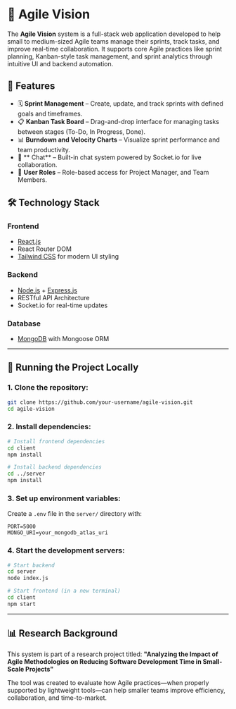 # 💼 Agile Vision

The **Agile Vision** system is a full-stack web application developed to help small to medium-sized Agile teams manage their sprints, track tasks, and improve real-time collaboration. It supports core Agile practices like sprint planning, Kanban-style task management, and sprint analytics through intuitive UI and backend automation.


## 🚀 Features

- 🗓 **Sprint Management** – Create, update, and track sprints with defined goals and timeframes.
- 📋 **Kanban Task Board** – Drag-and-drop interface for managing tasks between stages (To-Do, In Progress, Done).
- 📊 **Burndown and Velocity Charts** – Visualize sprint performance and team productivity.
- 💬 ** Chat** – Built-in chat system powered by Socket.io for live collaboration.
- 🔐 **User Roles** – Role-based access for Project Manager, and Team Members.


## 🛠️ Technology Stack

### Frontend

- [React.js](https://reactjs.org/)
- React Router DOM
- [Tailwind CSS](https://tailwindcss.com/) for modern UI styling

### Backend

- [Node.js](https://nodejs.org/) + [Express.js](https://expressjs.com/)
- RESTful API Architecture
- Socket.io for real-time updates

### Database

- [MongoDB](https://www.mongodb.com/) with Mongoose ORM

---

## 🧪 Running the Project Locally

### 1. Clone the repository:

```bash
git clone https://github.com/your-username/agile-vision.git
cd agile-vision
```

### 2. Install dependencies:

```bash
# Install frontend dependencies
cd client
npm install

# Install backend dependencies
cd ../server
npm install
```

### 3. Set up environment variables:

Create a `.env` file in the `server/` directory with:

```
PORT=5000
MONGO_URI=your_mongodb_atlas_uri
```

### 4. Start the development servers:

```bash
# Start backend
cd server
node index.js

# Start frontend (in a new terminal)
cd client
npm start
```

---

## 📊 Research Background

This system is part of a research project titled: **"Analyzing the Impact of Agile Methodologies on Reducing Software Development Time in Small-Scale Projects"**

The tool was created to evaluate how Agile practices—when properly supported by lightweight tools—can help smaller teams improve efficiency, collaboration, and time-to-market.


